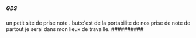 ##### GDS
un petit site de prise note . 
but:c'est de la portabilite de nos prise de note de  partout je serai dans mon lieux de travaille.
##########
